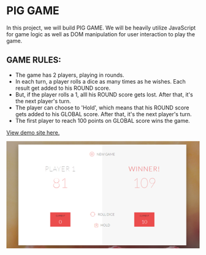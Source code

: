 # PIG GAME

In this project, we will build PIG GAME. We will be heavily utilize JavaScript for game logic as well as DOM manipulation for user interaction to play the game.

## GAME RULES:
- The game has 2 players, playing in rounds.
- In each turn, a player rolls a dice as many times as he wishes. Each result get added to his ROUND score.
- But, if the player rolls a 1, alll his ROUND score gets lost. After that, it's the next player's turn.
- The player can choose to 'Hold', which means that his ROUND score gets added to his GLOBAL score. After that, it's the next player's turn.
- The first player to reach 100 points on GLOBAL score wins the game.

[View demo site here.](http://edwinchen.co/easy_pig_game/)

![Preview](screenshot.png)
